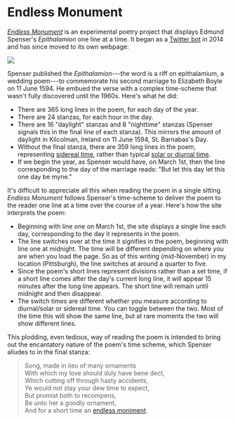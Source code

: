# Endless Monument

[*Endless Monument*](https://jrladd.com/endlessmonument/) is an experimental poetry project that displays Edmund Spenser's *Epithalamion* one line at a time. It began as a [Twitter bot](https://twitter.com/endlessmonument) in 2014 and has since moved to its own webpage:

[![](images/endlessmonument.png)](https://jrladd.com/endlessmonument/)

Spenser published the *Epithalamion*---the word is a riff on epithalamium, a wedding poem---to commemorate his second marriage to Elizabeth Boyle on 11 June 1594. He embued the verse with a complex time-scheme that wasn't fully discovered until the 1960s. Here's what he did:

- There are 365 long lines in the poem, for each day of the year.
- There are 24 stanzas, for each hour in the day.
- There are 16 "daylight" stanzas and 8 "nighttime" stanzas (Spenser signals this in the final line of each stanza). This mirrors the amount of daylight in Kilcolman, Ireland on 11 June 1594, St. Barnabas's Day.
- Without the final stanza, there are 359 long lines in the poem, representing [sidereal time](https://en.wikipedia.org/wiki/Sidereal_time), rather than typical [solar or diurnal time](https://en.wikipedia.org/wiki/Solar_time).
- If we begin the year, as Spenser would have, on March 1st, then the line corresponding to the day of the marriage reads: "But let this day let this one day be myne."

It's difficult to appreciate all this when reading the poem in a single sitting. *Endless Monument* follows Spenser's time-scheme to deliver the poem to the reader one line at a time over the course of a year. Here's how the site interprets the poem:

- Beginning with line one on March 1st, the site displays a single line each day, corresponding to the day it represents in the poem.
- The line switches over at the time it signifies in the poem, beginning with line one at midnight. The time will be different depending on where you are when you load the page. So as of this writing (mid-November) in my location (Pittsburgh), the line switches at around a quarter to five.
- Since the poem's short lines represent divisions rather than a set time, if a short line comes after the day's current long line, it will appear 15 minutes after the long line appears. The short line will remain until midnight and then disappear.
- The switch times are different whether you measure according to diurnal/solar or sidereal time. You can toggle between the two. Most of the time this will show the same line, but at rare moments the two will show different lines.

This plodding, even tedious, way of reading the poem is intended to bring out the encantatory nature of the poem's time scheme, which Spenser alludes to in the final stanza:

>Song, made in lieu of many ornaments  
>With which my love should duly have bene dect,  
>Which cutting off through hasty accidents,  
>Ye would not stay your dew time to expect,  
>But promist both to recompens,  
>Be unto her a goodly ornament,  
>And for a short time an [endless moniment](https://jrladd.com/endlessmonument/).

